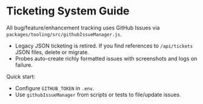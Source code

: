 # Ticketing System Guide

All bug/feature/enhancement tracking uses GitHub Issues via `packages/tooling/src/githubIssueManager.js`.

- Legacy JSON ticketing is retired. If you find references to `/api/tickets` JSON files, delete or migrate.
- Probes auto-create richly formatted issues with screenshots and logs on failure.

Quick start:
- Configure `GITHUB_TOKEN` in `.env`.
- Use `githubIssueManager` from scripts or tests to file/update issues.
